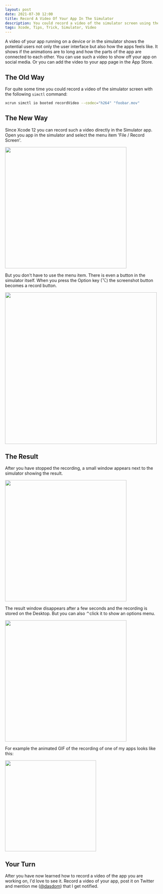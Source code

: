 ```yaml
---
layout: post
date: 2021-07-30 12:00
title: Record A Video Of Your App In The Simulator
description: You could record a video of the simulator screen using the command line for quite some time. Now you can even do that right in the simulator app.
tags: Xcode, Tips, Trick, Simulator, Video
---
```


A video of your app running on a device or in the simulator shows the potential users not only the user interface but also how the apps feels like.
It shows if the animations are to long and how the parts of the app are connected to each other.
You can use such a video to show off your app on social media.
Or you can add the video to your app page in the App Store.

## The Old Way

For quite some time you could record a video of the simulator screen with the following `simctl` command:

```bash
xcrun simctl io booted recordVideo --codec="h264" "foobar.mov"
```

## The New Way

Since Xcode 12 you can record such a video directly in the Simulator app.
Open you app in the simulator and select the menu item 'File / Record Screen'.

<img src="../../../assets/2021-07-30/record_screen_menu_item.png" width="400"/>

But you don't have to use the menu item.
There is even a button in the simulator itself.
When you press the Option key (⌥) the screenshot button becomes a record button.

<img src="../../../assets/2021-07-30/record_button_in_simulator.png" width="500"/>

## The Result

After you have stopped the recording, a small window appears next to the simulator showing the result.

<img src="../../../assets/2021-07-30/result_in_mini_window.png" width="400"/>

The result window disappears after a few seconds and the recording is stored on the Desktop.
But you can also ⌃click it to show an options menu.

<img src="../../../assets/2021-07-30/options_menu.png" width="400"/>

For example the animated GIF of the recording of one of my apps looks like this:

<img src="../../../assets/2021-07-30/result.gif" width="300"/>

## Your Turn

After you have now learned how to record a video of the app you are working on, I'd love to see it.
Record a video of your app, post it on Twitter and mention me ([@dasdom](https://twitter.com/dasdom)) that I get notified.
